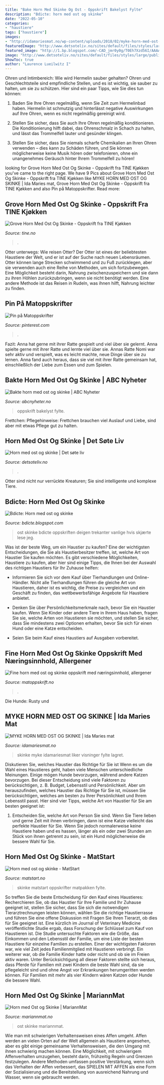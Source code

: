 ```yaml
---
title: "Bake Horn Med Skinke Og Ost - Oppskrift Bakelyst Fylte"
description: "Bdicte: horn med ost og skinke"
date: "2022-05-10"
categories:
- "haustiere"
tags: ["haustiere"]
images:
- "http://idamariesmat.no/wp-content/uploads/2018/02/myke-horn-med-ost-og-skinke-ostehorn-kopi.jpg"
featuredImage: "http://www.detsoteliv.no/sites/default/files/styles/large/public/fields/blog-images/img_2097.jpg?itok=Jar3YnUl"
featured_image: "http://1.bp.blogspot.com/-CAD_jmr0y0g/T0Eh7Xzd56I/AAAAAAAADHA/1l2uobxvmEA/s1600/IMG_2545.JPG"
image: "http://www.detsoteliv.no/sites/default/files/styles/large/public/fields/blog-images/img_2097.jpg?itok=Jar3YnUl"
ShowToc: true
author: "Laurence Lueilwitz I"
---
```



Ohren und Intimbereich: Wie wird Hermelin sauber gehalten?
Ohren und Geschlechtsteile sind empfindliche Stellen, und es ist wichtig, sie sauber zu halten, um sie zu schützen. Hier sind ein paar Tipps, wie Sie dies tun können:
1. Baden Sie Ihre Ohren regelmäßig, wenn Sie Zeit zum Hermelinbad haben. Hermelin ist schmutzig und hinterlässt negative Auswirkungen auf Ihre Ohren, wenn es nicht regelmäßig gereinigt wird.

2. Stellen Sie sicher, dass Sie auch Ihre Ohren regelmäßig konditionieren. Die Konditionierung hilft dabei, das Ohrenschmalz in Schach zu halten, und lässt das Trommelfell lauter und gesünder klingen.

3. Stellen Sie sicher, dass Sie niemals scharfe Chemikalien an Ihren Ohren verwenden – dies kann zu Schäden führen, und Sie können möglicherweise keine Musik hören oder telefonieren, ohne ein unangenehmes Geräusch hinter Ihrem Trommelfell zu hören!

	

		
looking for Grove Horn Med Ost Og Skinke - Oppskrift fra TINE Kjøkken you've came to the right page. We have 9 Pics about Grove Horn Med Ost Og Skinke - Oppskrift fra TINE Kjøkken like MYKE HORN MED OST OG SKINKE | Ida Maries mat, Grove Horn Med Ost Og Skinke - Oppskrift fra TINE Kjøkken and also Pin på Matoppskrifter. Read more:
		
    
## Grove Horn Med Ost Og Skinke - Oppskrift Fra TINE Kjøkken

<img loading=lazy src="https://www.tine.no/_/recipeimage/w_2880%2Ch_1620%2Cc_fill%2Cx_1500%2Cy_1000%2Cg_xy_center/recipeimage/398169.jpg" onerror="this.onerror=null;this.src='https://tse4.mm.bing.net/th?id=OIP.daGYbmocMAq5ElvEs_XTFgHaEK&amp;pid=15.1';" alt="Grove Horn Med Ost Og Skinke - Oppskrift fra TINE Kjøkken">

_Source: tine.no_

>. 

	

Otter unterwegs: Wie reisen Otter?
Der Otter ist eines der beliebtesten Haustiere der Welt, und er ist auf der Suche nach neuen Lebensräumen. Otter können lange Strecken schwimmend und zu Fuß zurücklegen, aber sie verwenden auch eine Reihe von Methoden, um sich fortzubewegen. Eine Möglichkeit besteht darin, Nahrung zwischenzuspeichern und sie dann zu ihren Höhlen zurückzubringen, wenn sie nicht benötigt werden. Eine andere Methode ist das Reisen in Rudeln, was ihnen hilft, Nahrung leichter zu finden.

    
## Pin På Matoppskrifter

<img loading=lazy src="https://i.pinimg.com/originals/9c/e8/1c/9ce81cef14e26732048356b0f54a230c.jpg" onerror="this.onerror=null;this.src='https://tse2.mm.bing.net/th?id=OIP.QPTigvPhz38NV-KJ35CbewHaE8&amp;pid=15.1';" alt="Pin på Matoppskrifter">

_Source: pinterest.com_

>. 

	

Fazit: Anna hat gerne mit ihrer Ratte gespielt und viel über sie gelernt.
Anna spielte gerne mit ihrer Ratte und lernte viel über sie. Annas Ratte Nomi war sehr aktiv und verspielt, was es leicht machte, neue Dinge über sie zu lernen. Anna fand auch heraus, dass sie viel mit ihrer Ratte gemeinsam hat, einschließlich der Liebe zum Essen und zum Spielen.

    
## Bakte Horn Med Ost Og Skinke | ABC Nyheter

<img loading=lazy src="https://presizely.abcmedia.no/980x,q75,prog,sh:1.2:1.2:1.2/https://abcnyheter.drpublish.aptoma.no/out/images/article//2016/08/25/195238075/1/original/3004882.jpg" onerror="this.onerror=null;this.src='https://tse4.mm.bing.net/th?id=OIP.B9mY5O_rVnVFLOXa9kkeQwHaDs&amp;pid=15.1';" alt="Bakte horn med ost og skinke | ABC Nyheter">

_Source: abcnyheter.no_

>oppskrift bakelyst fylte. 

	

Frettchen: Pflegehinweise: Frettchen brauchen viel Auslauf und Liebe, sind aber mit etwas Pflege gut zu halten.

    
## Horn Med Ost Og Skinke | Det Søte Liv

<img loading=lazy src="http://www.detsoteliv.no/sites/default/files/styles/large/public/fields/blog-images/img_2097.jpg?itok=Jar3YnUl" onerror="this.onerror=null;this.src='https://tse2.mm.bing.net/th?id=OIP.F3qHR3InPxPaCKDgnNSxFAHaE8&amp;pid=15.1';" alt="Horn med ost og skinke | Det søte liv">

_Source: detsoteliv.no_

>. 

	

Otter sind nicht nur verrückte Kreaturen; Sie sind intelligente und komplexe Tiere.

    
## Bdicte: Horn Med Ost Og Skinke

<img loading=lazy src="http://1.bp.blogspot.com/-CAD_jmr0y0g/T0Eh7Xzd56I/AAAAAAAADHA/1l2uobxvmEA/s1600/IMG_2545.JPG" onerror="this.onerror=null;this.src='https://tse1.mm.bing.net/th?id=OIP._g78asHrfFGIRkbijqBoJQHaE8&amp;pid=15.1';" alt="Bdicte: Horn med ost og skinke">

_Source: bdicte.blogspot.com_

>ost skinke bdicte oppskriften deigen trekanter vanlige hvis skjærte lese jeg. 

	

Was ist der beste Weg, um ein Haustier zu kaufen?
Eine der wichtigsten Entscheidungen, die Sie als Haustierbesitzer treffen, ist, welche Art von Haustier Sie kaufen möchten. Es gibt verschiedene Möglichkeiten, Haustiere zu kaufen, aber hier sind einige Tipps, die Ihnen bei der Auswahl des richtigen Haustiers für Ihr Zuhause helfen:
- Informieren Sie sich vor dem Kauf über Tierhandlungen und Online-Händler. Nicht alle Tierhandlungen führen die gleiche Art von Haustieren, daher ist es wichtig, die Preise zu vergleichen und ein Geschäft zu finden, das wettbewerbsfähige Angebote für Haustiere anbietet.

- Denken Sie über Persönlichkeitsmerkmale nach, bevor Sie ein Haustier kaufen. Wenn Sie Kinder oder andere Tiere in Ihrem Haus haben, fragen Sie sie, welche Arten von Haustieren sie möchten, und stellen Sie sicher, dass Sie mindestens zwei Optionen erhalten, bevor Sie sich für einen Hund oder eine Katze entscheiden.

- Seien Sie beim Kauf eines Haustiers auf Ausgaben vorbereitet.

    
## Fine Horn Med Ost Og Skinke Oppskrift Med Næringsinnhold, Allergener

<img loading=lazy src="https://www.matoppskrift.no/images/oppskrifter_1000/33387.jpg" onerror="this.onerror=null;this.src='https://tse4.mm.bing.net/th?id=OIP.N0wxXqWazxv2YQh9FOMPywHaFj&amp;pid=15.1';" alt="Fine horn med ost og skinke oppskrift med næringsinnhold, allergener">

_Source: matoppskrift.no_

>. 

	

Die Hunde: Rusty und

    
## MYKE HORN MED OST OG SKINKE | Ida Maries Mat

<img loading=lazy src="http://idamariesmat.no/wp-content/uploads/2018/02/myke-horn-med-ost-og-skinke-ostehorn-kopi.jpg" onerror="this.onerror=null;this.src='https://tse2.mm.bing.net/th?id=OIP.540bpq3BaDGfSPFsg4bnWgHaE7&amp;pid=15.1';" alt="MYKE HORN MED OST OG SKINKE | Ida Maries mat">

_Source: idamariesmat.no_

>skinke myke idamariesmat liker visninger fylte lagret. 

	

Diskutieren Sie, welches Haustier das Richtige für Sie ist
Wenn es um die Wahl eines Haustieres geht, haben viele Menschen unterschiedliche Meinungen. Einige mögen Hunde bevorzugen, während andere Katzen bevorzugen. Bei dieser Entscheidung sind viele Faktoren zu berücksichtigen, z. B. Budget, Lebensstil und Persönlichkeit. Aber um herauszufinden, welches Haustier das Richtige für Sie ist, müssen Sie berücksichtigen, welches am besten zu Ihrer Persönlichkeit und Ihrem Lebensstil passt. Hier sind vier Tipps, welche Art von Haustier für Sie am besten geeignet ist:
1) Entscheiden Sie, welche Art von Person Sie sind. Wenn Sie Tiere lieben und gerne Zeit mit ihnen verbringen, dann ist eine Katze vielleicht das perfekte Haustier für Sie. Wenn Sie jedoch normalerweise keine Haustiere haben und es hassen, länger als ein oder zwei Stunden am Stück von ihnen getrennt zu sein, ist ein Hund möglicherweise die bessere Wahl für Sie.

    
## Horn Med Ost Og Skinke - MatStart

<img loading=lazy src="http://images.matprat.no/y8fd7xnnfn-main/lg" onerror="this.onerror=null;this.src='https://tse3.mm.bing.net/th?id=OIP.-xaRzn8_7QZPDNlMa1F8qwHaEK&amp;pid=15.1';" alt="Horn med ost og skinke - MatStart">

_Source: matstart.no_

>skinke matstart oppskrifter matpakken fylte. 

	

So treffen Sie die beste Entscheidung für den Kauf eines Haustieres: Recherchieren Sie, ob das Haustier für Ihre Familie und Ihr Zuhause geeignet ist, stellen Sie sicher, dass Sie sich die notwendigen Tierarztrechnungen leisten können, wählen Sie die richtige Haustierrasse und führen Sie eine offene Diskussion mit Fragen Sie Ihren Tierarzt, ob dies für Sie geeignet ist.
Eine kürzlich im Journal of Veterinary Medicine veröffentlichte Studie ergab, dass Forschung der Schlüssel zum Kauf von Haustieren ist. Die Studie untersuchte Faktoren wie die Größe, das Einkommen und den Lebensstil der Familie, um eine Liste der besten Haustiere für einzelne Familien zu erstellen. Einer der wichtigsten Faktoren war, wie viel Zeit jedes Familienmitglied mit Haustieren verbringt. Ein weiterer war, ob die Familie Kinder hatte oder nicht und ob sie im Freien aktiv waren. Unter Berücksichtigung all dieser Faktoren stellte sich heraus, dass Pferde für Familien mit zwei Kindern die beste Wahl sind, da sie pflegeleicht sind und ohne Angst vor Erkrankungen herumgeritten werden können. Für Familien mit mehr als vier Kindern wären Katzen oder Hunde die bessere Wahl.

    
## Horn Med Ost Og Skinke | MariannMat

<img loading=lazy src="http://mariannmat.no/wp-content/uploads/2012/09/horn-1.jpg" onerror="this.onerror=null;this.src='https://tse1.mm.bing.net/th?id=OIP.G6q92xxpsLIWxrNiLZfhcAHaE8&amp;pid=15.1';" alt="Horn med Ost og Skinke | MariannMat">

_Source: mariannmat.no_

>ost skinke mariannmat. 

	

Wie man mit schwierigen Verhaltensweisen eines Affen umgeht.
Affen werden an vielen Orten auf der Welt allgemein als Haustiere angesehen, aber es gibt einige gemeinsame Verhaltensweisen, die den Umgang mit ihnen schwierig machen können. Eine Möglichkeit, mit schwierigem Affenverhalten umzugehen, besteht darin, frühzeitig Regeln und Grenzen festzulegen. Andere Methoden umfassen positive Verstärkung, wenn sich das Verhalten der Affen verbessert, das SPIELEN MIT AFFEN als eine Form der Sozialisierung und die Bereitstellung von ausreichend Nahrung und Wasser, wenn sie gebraucht werden.

